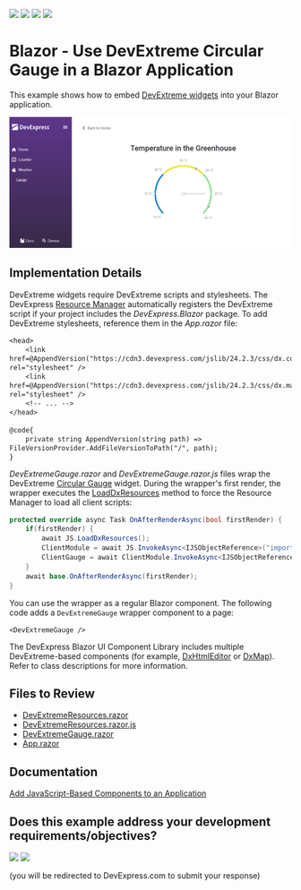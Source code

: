 <!-- default badges list -->
![](https://img.shields.io/endpoint?url=https://codecentral.devexpress.com/api/v1/VersionRange/460853146/24.2.2%2B)
[![](https://img.shields.io/badge/Open_in_DevExpress_Support_Center-FF7200?style=flat-square&logo=DevExpress&logoColor=white)](https://supportcenter.devexpress.com/ticket/details/T1069428)
[![](https://img.shields.io/badge/📖_How_to_use_DevExpress_Examples-e9f6fc?style=flat-square)](https://docs.devexpress.com/GeneralInformation/403183)
[![](https://img.shields.io/badge/💬_Leave_Feedback-feecdd?style=flat-square)](#does-this-example-address-your-development-requirementsobjectives)
<!-- default badges end -->
# Blazor - Use DevExtreme Circular Gauge in a Blazor Application

This example shows how to embed [DevExtreme widgets](https://js.devexpress.com/Demos/WidgetsGallery/) into your Blazor application.


![Circular Gauge in DevExpress Blazor App](circularGauge.png)

## Implementation Details

DevExtreme widgets require DevExtreme scripts and stylesheets. The DevExpress [Resource Manager](https://docs.devexpress.com/Blazor/DevExpress.Blazor.DxResourceManager) automatically registers the DevExtreme script if your project includes the *DevExpress.Blazor* package. To add DevExtreme stylesheets, reference them in the *App.razor* file:


```Razor
<head>
    <link href=@AppendVersion("https://cdn3.devexpress.com/jslib/24.2.3/css/dx.common.css") rel="stylesheet" />
    <link href=@AppendVersion("https://cdn3.devexpress.com/jslib/24.2.3/css/dx.material.purple.light.compact.css") rel="stylesheet" />
    <!-- ... -->
</head>

@code{
    private string AppendVersion(string path) => FileVersionProvider.AddFileVersionToPath("/", path);
}
```

_DevExtremeGauge.razor_ and _DevExtremeGauge.razor.js_ files wrap the DevExtreme [Circular Gauge](https://js.devexpress.com/Demos/WidgetsGallery/Demo/Gauges/Overview/jQuery/Light/) widget. During the wrapper's first render, the wrapper executes the [LoadDxResources](https://docs.devexpress.com/Blazor/DevExpress.Blazor.DxResourceManager.LoadDxResources(Microsoft.JSInterop.IJSRuntime)?v=24.2) method to force the Resource Manager to load all client scripts:

```csharp
protected override async Task OnAfterRenderAsync(bool firstRender) {
    if(firstRender) {
        await JS.LoadDxResources();
        ClientModule = await JS.InvokeAsync<IJSObjectReference>("import", "./DevExtremeComponents/DevExtremeGauge.razor.js");
        ClientGauge = await ClientModule.InvokeAsync<IJSObjectReference>("initializeGauge", Gauge, DataSource);
    }
    await base.OnAfterRenderAsync(firstRender);
}
```

You can use the wrapper as a regular Blazor component. The following code adds a `DevExtremeGauge` wrapper component to a page:

```Razor
<DevExtremeGauge />
```

The DevExpress Blazor UI Component Library includes multiple DevExtreme-based components (for example, [DxHtmlEditor](https://docs.devexpress.com/Blazor/DevExpress.Blazor.DxHtmlEditor) or [DxMap](https://docs.devexpress.com/Blazor/DevExpress.Blazor.DxMap)). Refer to class descriptions for more information.

## Files to Review

* [DevExtremeResources.razor](./CS/DxtGaugeInBlazor/DevExtremeComponents/DevExtremeGauge.razor)
* [DevExtremeResources.razor.js](./CS/DxtGaugeInBlazor/DevExtremeComponents/DevExtremeGauge.razor.js)
* [DevExtremeGauge.razor](./CS/DxtGaugeInBlazor/Components/Pages/Gauge.razor)
* [App.razor](./CS/DxtGaugeInBlazor/Components/App.razor)

## Documentation

[Add JavaScript-Based Components to an Application](https://docs.devexpress.com/Blazor/403578/common-concepts/add-js-components-to-application)
<!-- feedback -->
## Does this example address your development requirements/objectives?

[<img src="https://www.devexpress.com/support/examples/i/yes-button.svg"/>](https://www.devexpress.com/support/examples/survey.xml?utm_source=github&utm_campaign=blazor-use-devextreme-circular-gauge&~~~was_helpful=yes) [<img src="https://www.devexpress.com/support/examples/i/no-button.svg"/>](https://www.devexpress.com/support/examples/survey.xml?utm_source=github&utm_campaign=blazor-use-devextreme-circular-gauge&~~~was_helpful=no)

(you will be redirected to DevExpress.com to submit your response)
<!-- feedback end -->
